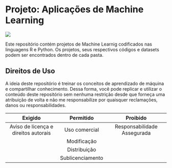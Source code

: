 # Projeto: Aplicações de Machine Learning
![](https://i.imgur.com/AbSt3nI.jpg)  

Este repositório contém projetos de Machine Learnig codificados nas linguagens R e Python. Os projetos, seus respectivos códigos e datasets podem ser encontrados dentro de cada pasta.  

 
 
 ## Direitos de Uso
A ideia deste repositório é treinar os conceitos de aprendizado de máquina e compartilhar conhecimento. Dessa forma, você pode replicar e utilizar o conteúdo deste repositório sem nenhuma restrição desde que forneça uma atribuição de volta e não me responsabilize por quaisquer reclamações, danos ou responsabilidades.

Exigido | Permitido |Proibido
:---: | :---: | :---:
Aviso de licença e direitos autorais | Uso comercial | Responsabilidade Assegurada
 || Modificação ||
 || Distribuição || 
 || Sublicenciamento ||
